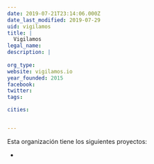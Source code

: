 ```yaml
---
date: 2019-07-21T23:14:06.000Z
date_last_modified: 2019-07-29
uid: vigilamos
title: |
  Vigilamos
legal_name: 
description: |
  
org_type: 
website: vigilamos.io
year_founded: 2015
facebook: 
twitter: 
tags:

cities: 


---
```


Esta organización tiene los siguientes proyectos:

- [](/proyectos/vigilamos)
